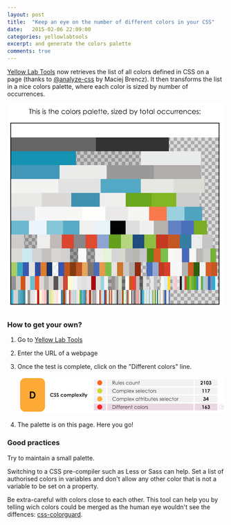 ```yaml
---
layout: post
title:  "Keep an eye on the number of different colors in your CSS"
date:   2015-02-06 22:09:00
categories: yellowlabtools
excerpt: and generate the colors palette
comments: true
---
```


[Yellow Lab Tools][YellowLab.tools] now retrieves the list of all colors defined in CSS on a page (thanks to [@analyze-css][@analyze-css] by Maciej Brencz). It then transforms the list in a nice colors palette, where each color is sized by number of occurrences.

![YellowLabTools colors palette](/assets/palette-etsy.png)



### How to get your own?

1. Go to [Yellow Lab Tools][YellowLab.tools]

2. Enter the URL of a webpage

3. Once the test is complete, click on the "Different colors" line.

    ![YellowLabTools colors line](/assets/colors-line.png)

4. The palette is on this page. Here you go!



### Good practices

Try to maintain a small palette.

Switching to a CSS pre-compiler such as Less or Sass can help. Set a list of authorised colors in variables and don't allow any other color that is not a variable to be set on a property.

Be extra-careful with colors close to each other. This tool can help you by telling wich colors could be merged as the human eye wouldn't see the diffences: [css-colorguard][css-colorguard].



[YellowLab.tools]:          http://yellowlab.tools
[@analyze-css]:                  https://github.com/macbre/analyze-css
[css-colorguard]:           https://github.com/SlexAxton/css-colorguard
